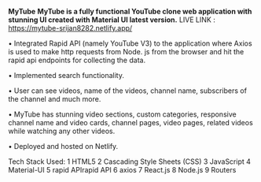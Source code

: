 ****MyTube****
**MyTube is a fully functional YouTube clone web application with stunning UI created with Material UI latest version.** 
LIVE LINK : https://mytube-srijan8282.netlify.app/

• Integrated Rapid API (namely YouTube V3) to the application where Axios is used to make http requests from Node. js from the browser and hit the rapid api endpoints for collecting the data. 

• Implemented search functionality.

• User can see videos, name of the videos, channel name, subscribers of the channel and much more. 

• MyTube has stunning video sections, custom categories, responsive channel name and video cards, channel pages, video pages, related videos while watching any other videos.

• Deployed and hosted on Netlify.

Tech Stack Used: 
1 HTML5
2 Cascading Style Sheets (CSS)
3 JavaScript
4 Material-UI
5 rapid APIrapid API
6 axios 
7 React.js
8 Node.js
9 Routers

